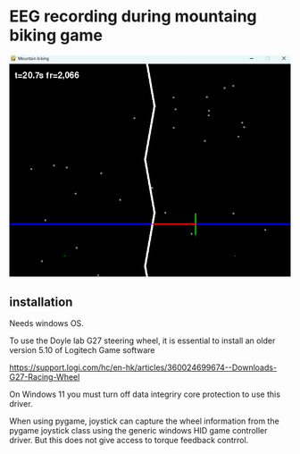 # EEG recording during mountaing biking game
![screen_shot.png](screen_shot.png)
## installation
Needs windows OS.

To use the Doyle lab G27 steering wheel, it is essential to install an older version 5.10 of Logitech Game software

https://support.logi.com/hc/en-hk/articles/360024699674--Downloads-G27-Racing-Wheel

On Windows 11 you must turn off data integriry core protection to use this driver.

When using pygame, joystick can capture the wheel information from the pygame joystick class using the generic windows HID game controller driver. But this does not give access to torque feedback contrrol.

